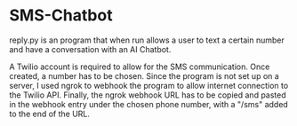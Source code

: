 # SMS-Chatbot

reply.py is an program that when run allows a user to text a certain number and have a conversation with an AI Chatbot.

A Twilio account is required to allow for the SMS communication. Once created, a number has to be chosen.
Since the program is not set up on a server, I used ngrok to webhook the program to allow internet connection to the Twilio API.
Finally, the ngrok webhook URL has to be copied and pasted in the webhook entry under the chosen phone number, with a "/sms" added to the end of the URL.



